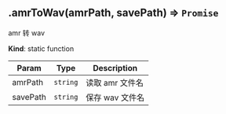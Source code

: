 <a name="module_miot/host/audio.amrToWav"></a>

## .amrToWav(amrPath, savePath) ⇒ <code>Promise</code>
amr 转 wav

**Kind**: static function  

| Param | Type | Description |
| --- | --- | --- |
| amrPath | <code>string</code> | 读取 amr 文件名 |
| savePath | <code>string</code> | 保存 wav 文件名 |

